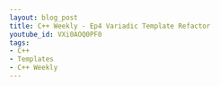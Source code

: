 ```yaml
---
layout: blog_post
title: C++ Weekly - Ep4 Variadic Template Refactor
youtube_id: VXi0AOQ0PF0
tags:
- C++
- Templates
- C++ Weekly
---
```




